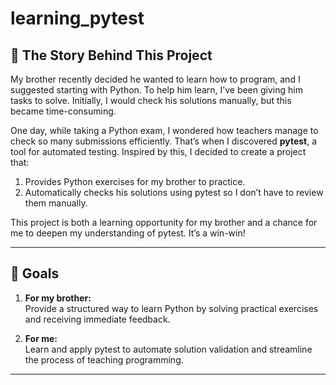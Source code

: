# learning_pytest

## 📖 The Story Behind This Project

My brother recently decided he wanted to learn how to program, and I suggested starting with Python.
To help him learn, I’ve been giving him tasks to solve.
Initially, I would check his solutions manually, but this became time-consuming. 

One day, while taking a Python exam, I wondered how teachers manage to check so many submissions efficiently. That’s when I discovered **pytest**, a tool for automated testing. Inspired by this, I decided to create a project that:
1. Provides Python exercises for my brother to practice.
2. Automatically checks his solutions using pytest so I don’t have to review them manually.

This project is both a learning opportunity for my brother and a chance for me to deepen my understanding of pytest. It’s a win-win!

---

## 🎯 Goals

1. **For my brother:**  
   Provide a structured way to learn Python by solving practical exercises and receiving immediate feedback.
   
2. **For me:**  
   Learn and apply pytest to automate solution validation and streamline the process of teaching programming.

---
